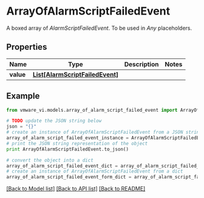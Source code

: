 # ArrayOfAlarmScriptFailedEvent

A boxed array of *AlarmScriptFailedEvent*. To be used in *Any* placeholders. 

## Properties
Name | Type | Description | Notes
------------ | ------------- | ------------- | -------------
**value** | [**List[AlarmScriptFailedEvent]**](AlarmScriptFailedEvent.md) |  | 

## Example

```python
from vmware_vi.models.array_of_alarm_script_failed_event import ArrayOfAlarmScriptFailedEvent

# TODO update the JSON string below
json = "{}"
# create an instance of ArrayOfAlarmScriptFailedEvent from a JSON string
array_of_alarm_script_failed_event_instance = ArrayOfAlarmScriptFailedEvent.from_json(json)
# print the JSON string representation of the object
print ArrayOfAlarmScriptFailedEvent.to_json()

# convert the object into a dict
array_of_alarm_script_failed_event_dict = array_of_alarm_script_failed_event_instance.to_dict()
# create an instance of ArrayOfAlarmScriptFailedEvent from a dict
array_of_alarm_script_failed_event_form_dict = array_of_alarm_script_failed_event.from_dict(array_of_alarm_script_failed_event_dict)
```
[[Back to Model list]](../README.md#documentation-for-models) [[Back to API list]](../README.md#documentation-for-api-endpoints) [[Back to README]](../README.md)


